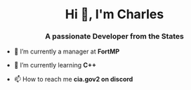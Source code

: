 <h1 align="center">Hi 👋, I'm Charles</h1>
<h3 align="center">A passionate Developer from the States</h3>

- 🔭 I’m currently a manager at **FortMP**

- 🌱 I’m currently learning **C++**

- 📫 How to reach me **cia.gov2 on discord**


